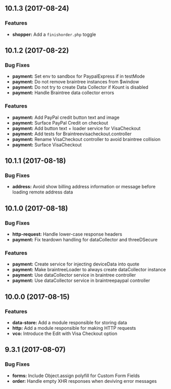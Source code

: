 <a name="10.1.3"></a>
## 10.1.3 (2017-08-24)


### Features

* **shopper:** Add a `finishorder.php` toggle

<a name="10.1.2"></a>
## 10.1.2 (2017-08-22)


### Bug Fixes

* **payment:** Set env to sandbox for PaypalExpress if in testMode 
* **payment:** Do not remove braintree instances from $window 
* **payment:** Do not try to create Data Collector if Kount is disabled 
* **payment:** Handle Braintree data collector errors

### Features

* **payment:** Add PayPal credit button text and image
* **payment:** Surface PayPal Credit on checkout
* **payment:** Add button text + loader service for VisaCheckout
* **payment:** Add tests for Braintreevisacheckout.controller
* **payment:** Rename VisaCheckout controller to avoid braintree collision
* **payment:** Surface VisaCheckout

<a name="10.1.1"></a>
## 10.1.1 (2017-08-18)


### Bug Fixes

* **address:** Avoid show billing address information or message before loading remote address data

<a name="10.1.0"></a>
## 10.1.0 (2017-08-18)

### Bug Fixes

* **http-request:** Handle lower-case response headers
* **payment:** Fix teardown handling for dataCollector and threeDSecure 

### Features

* **payment:** Create service for injecting deviceData into quote
* **payment:** Make braintreeLoader to always create dataCollector instance
* **payment:** Use dataCollector service in braintree controller
* **payment:** Use dataCollector service in braintreepaypal controller

<a name="10.0.0"></a>
## 10.0.0 (2017-08-15)


### Features

* **data-store:** Add a module responsible for storing data
* **http:** Add a module responsible for making HTTP requests
* **vco:** Introduce the Edit with Visa Checkout option

<a name="9.3.1"></a>
## 9.3.1 (2017-08-07)


### Bug Fixes

* **forms:** Include Object.assign polyfill for Custom Form Fields
* **order:** Handle empty XHR responses when deviving error messages



